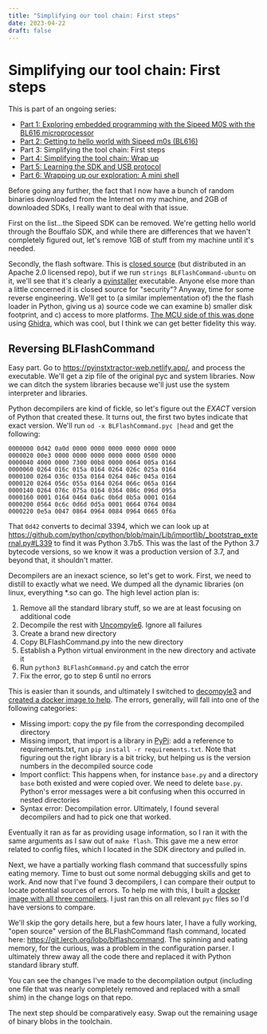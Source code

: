 ```yaml
---
title: "Simplifying our tool chain: First steps"
date: 2023-04-22
draft: false
---
```


Simplifying our tool chain: First steps
=======================================

This is part of an ongoing series:

* [Part 1: Exploring embedded programming with the Sipeed M0S with the BL616 microprocessor](/exploring-embedded-programming-with-sipeed-m0s-bl616/)
* [Part 2: Getting to hello world with Sipeed m0s (BL616)](/getting-to-hello-world-with-sipeed-m0s-bl616/)
* Part 3: Simplifying the tool chain: First steps
* [Part 4: Simplifying the tool chain: Wrap up](/simplifying-our-tool-chain-wrap-up/)
* [Part 5: Learning the SDK and USB protocol](/learning-the-sdk-and-usb-protocol//)
* [Part 6: Wrapping up our exploration: A mini shell](/wrapping-up-our-exploration-a-mini-shell/)

Before going any further, the fact that I now have a bunch of random binaries
downloaded from the Internet on my machine, and 2GB of downloaded SDKs, I really
want to deal with that issue.

First on the list...the Sipeed SDK can be removed. We're getting hello world
through the Bouffalo SDK, and while there are differences that we haven't completely
figured out, let's remove 1GB of stuff from my machine until it's needed.

Secondly, the flash software. This is [closed source](https://github.com/bouffalolab/bouffalo_sdk/issues/93)
(but distributed in an Apache 2.0 licensed repo), but if we run `strings BLFlashCommand-ubuntu`
on it, we'll see that it's clearly a [pyinstaller](https://pyinstaller.org) executable. Anyone else
more than a little concerned it is closed source for "security"? Anyway, time for
some reverse engineering. We'll get to (a similar implementation of) the
the flash loader in Python, giving us a) source code we can examine b) smaller
disk footprint, and c) access to more platforms. [The MCU side of this was done](https://lupyuen.github.io/articles/loader)
using [Ghidra](https://ghidra-sre.org/), which was cool, but I think we can
get better fidelity this way.

Reversing BLFlashCommand
------------------------

Easy part. Go to https://pyinstxtractor-web.netlify.app/, and process the
executable. We'll get a zip file of the original pyc and system libraries.
Now we can ditch the system libraries because we'll just use the system
interpreter and libraries.

Python decompilers are kind of fickle, so let's figure out the *EXACT* version
of Python that created these. It turns out, the first two bytes indicate that
exact version. We'll run `od -x BLFlashCommand.pyc |head` and get the following:

```
0000000 0d42 0a0d 0000 0000 0000 0000 0000 0000
0000020 00e3 0000 0000 0000 0000 0000 0500 0000
0000040 4000 0000 7300 00b8 0000 0064 005a 0164
0000060 0264 016c 015a 0164 0264 026c 025a 0164
0000100 0264 036c 035a 0164 0264 046c 045a 0164
0000120 0264 056c 055a 0164 0264 066c 065a 0164
0000140 0264 076c 075a 0164 0364 086c 096d 095a
0000160 0001 0164 0464 0a6c 0b6d 0b5a 0001 0164
0000200 0564 0c6c 0d6d 0d5a 0001 0664 0764 0084
0000220 0e5a 0047 0864 0964 0084 0964 0665 0f6a
```

That `0d42` converts to decimal 3394, which we can look up at https://github.com/python/cpython/blob/main/Lib/importlib/_bootstrap_external.py#L339
to find it was Python 3.7b5. This was the last of the Python 3.7 bytecode versions,
so we know it was a production version of 3.7, and beyond that, it shouldn't matter.

Decompilers are an inexact science, so let's get to work. First, we need to
distill to exactly what we need. We dumped all the dynamic libraries (on linux,
everything *.so can go. The high level action plan is:

1. Remove all the standard library stuff, so we are at least focusing on additional code
2. Decompile the rest with [Uncompyle6](https://pypi.org/project/uncompyle6/). Ignore all failures
3. Create a brand new directory
4. Copy BLFlashCommand.py into the new directory
5. Establish a Python virtual environment in the new directory and activate it
6. Run `python3 BLFlashCommand.py` and catch the error
7. Fix the error, go to step 6 until no errors

This is easier than it sounds, and ultimately I switched to [decompyle3](https://pypi.org/project/decompyle3/)
and [created a docker image to help](https://github.com/elerch/python37-decompilers).
The errors, generally, will fall into one of the following categories:

* Missing import: copy the py file from the corresponding decompiled directory
* Missing import, that import is a library in [PyPi](https://pypi.org): add a reference to
  requirements.txt, run `pip install -r requirements.txt`. Note that figuring
  out the right library is a bit tricky, but helping us is the version numbers
  in the decompiled source code
* Import conflict: This happens when, for instance `base.py` and a directory `base`
  both existed and were copied over. We need to delete `base.py`. Python's error
  messages were a bit confusing when this occurred in nested directories
* Syntax error: Decompilation error. Ultimately, I found several decompilers
  and had to pick one that worked.

Eventually it ran as far as providing usage information, so I ran it with the
same arguments as I saw out of `make flash`. This gave me a new error related
to config files, which I located in the SDK directory and pulled in.

Next, we have a partially working flash command that successfully spins eating
memory. Time to bust out some normal debugging skills and get to work. And now
that I've found 3 decompilers, I can compare their output to locate potential
sources of errors. To help me with this, I built a [docker image with all three
compilers](https://github.com/elerch/python37-decompilers). I just ran this on
all relevant `pyc` files so I'd have versions to compare.

We'll skip the gory details here, but a few hours later, I have a fully working,
"open source" version of the BLFlashCommand flash command, located here:
https://git.lerch.org/lobo/blflashcommand. The spinning and eating memory, for
the curious, was a problem in the configuration parser. I ultimately threw away
all the code there and replaced it with Python standard library stuff.

You can see the changes I've made to the decompilation output (including one
file that was nearly completely removed and replaced with a small shim) in the
change logs on that repo.

The next step should be comparatively easy. Swap out the remaining usage of
binary blobs in the toolchain.
